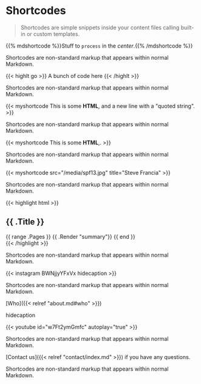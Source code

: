 # Shortcodes

> Shortcodes are simple snippets inside your content files calling built-in or
> custom templates.

{{% mdshortcode %}}Stuff to `process` in the *center*.{{% /mdshortcode %}}

Shortcodes are non-standard markup that appears within normal Markdown.

{{< highlt go >}} A bunch of code here {{< /highlt >}}

Shortcodes are non-standard markup that appears within normal Markdown.

{{<  myshortcode This is some <b>HTML</b>,
and a new line with a "quoted string". >}}

Shortcodes are non-standard markup that appears within normal Markdown.

{{<  myshortcode This is some <b>HTML</b>,. >}}

Shortcodes are non-standard markup that appears within normal Markdown.

{{< myshortcode src="/media/spf13.jpg" title="Steve Francia" >}}

Shortcodes are non-standard markup that appears within normal Markdown.

{{< highlight html >}}
<section id="main">
  <div>
   <h1 id="title">{{ .Title }}</h1>
    {{ range .Pages }}
        {{ .Render "summary"}}
    {{ end }}
  </div>
</section>
{{< /highlight >}}

Shortcodes are non-standard markup that appears within normal Markdown.

{{< instagram BWNjjyYFxVx hidecaption >}}

Shortcodes are non-standard markup that appears within normal Markdown.

[Who]({{< relref "about.md#who" >}})

hidecaption

{{< youtube id="w7Ft2ymGmfc" autoplay="true" >}}

Shortcodes are non-standard markup that appears within normal Markdown.

[Contact us]({{< relref "contact/index.md" >}}) if you have any questions.

Shortcodes are non-standard markup that appears within normal Markdown.
